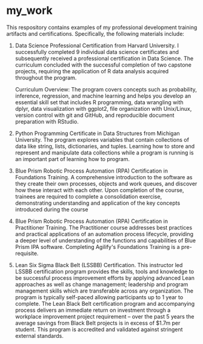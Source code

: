 # my_work
This respository contains examples of my professional development training artifacts and certifications. 
Specifically, the following materials include:

1. Data Science Professional Certification from Harvard University.
   I successfully completed 9 individual data science certificates and subsequently received a professional certification in Data Science. The curriculum concluded with the successful completion of two capstone projects, requiring the application of R data analysis acquired throughout the program.
   
   Curriculum Overview:
   The program covers concepts such as probability, inference, regression, and machine learning and helps you develop an essential skill set that includes R programming, data wrangling with dplyr, data visualization with ggplot2, file organization with Unix/Linux, version control with git and GitHub, and reproducible document preparation with RStudio.
   
   

2. Python Programming Certificate in Data Structures from Michigan University.
   The program explores variables that contain collections of data like string, lists, dictionaries, and tuples. Learning how to store and represent and manipulate data collections while a program is running is an important part of learning how to program.

3. Blue Prism Robotic Process Automation (RPA) Certification in Foundations Training.
   A comprehensive introduction to the software as they create their own processes, objects and work queues, and discover how these interact with each other. Upon completion of the course, trainees are required to complete a consolidation exercise, demonstrating understanding and application of the key concepts introduced during the course

4. Blue Prism Robotic Process Automation (RPA) Certification in Practitioner Training.
   The Practitioner course addresses best practices and practical applications of an automation process lifecycle, providing a deeper level of understanding of the functions and capabilities of Blue Prism IPA software. Completing Agilify's Foundations Training is a pre-requisite.
   
5. Lean Six Sigma Black Belt (LSSBB) Certification.
   This instructor led LSSBB certification program provides the skills, tools and knowledge to be successful process improvement efforts by applying advanced Lean approaches as well as change management; leadership and program management skills which are transferable across any organization. The program is typically self-paced allowing participants up to 1 year to complete. The Lean Black Belt certification program and accompanying process delivers an immediate return on investment through a workplace improvement project requirement – over the past 5 years the average savings from Black Belt projects is in excess of $1.7m per student. This program is accredited and validated against stringent external standards.
